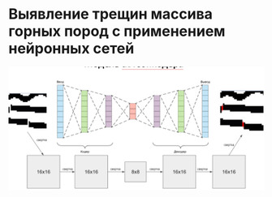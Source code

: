 # Выявление трещин массива горных пород с применением нейронных сетей
![image](https://github.com/SemyonShamaev/Cracks_Detector/blob/main/example.png)
